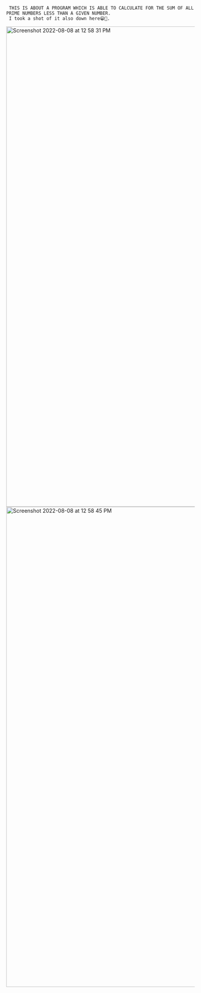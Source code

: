      THIS IS ABOUT A PROGRAM WHICH IS ABLE TO CALCULATE FOR THE SUM OF ALL PRIME NUMBERS LESS THAN A GIVEN NUMBER.
     I took a shot of it also down here😁🚀.
     
     
     

 
 <img width="1280" alt="Screenshot 2022-08-08 at 12 58 31 PM" src="https://user-images.githubusercontent.com/98413109/183424073-7f56e790-2c93-46dd-ae19-337d8ee29b20.png">
 
 
  <img width="1280" alt="Screenshot 2022-08-08 at 12 58 45 PM" src="https://user-images.githubusercontent.com/98413109/183423750-d3582724-bb68-4985-a429-f501603d8a80.png">





